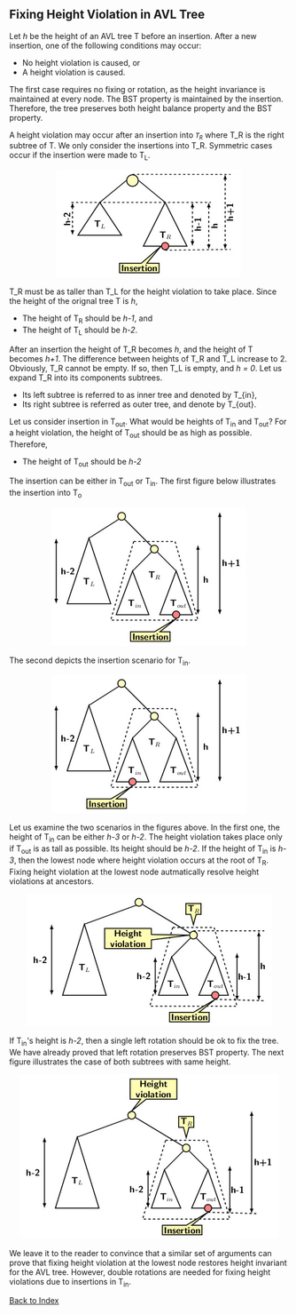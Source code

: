 ## Fixing Height Violation in AVL Tree

Let <i>h</i> be the height of an AVL tree T before an insertion. After a new insertion, one of the following conditions may occur:

- No height violation is caused, or
- A height violation is caused. 

The first case requires no fixing or rotation, as the height invariance is maintained at every node. The BST property is maintained by the insertion.
Therefore, the tree preserves both height balance property and the BST property.  

A height violation may occur after an insertion into <code>$T_R$</code> where T_R is the right subtree of T. We only consider the insertions into 
T_R. Symmetric cases occur if the insertion were made to T<sub>L</sub>. 
<p align="center">
<img src="../images/htVioAVL1.jpg">
</p>

T_R must be as taller than T_L for the height violation to take place. Since the height of the orignal tree T is <i>h</i>,   

- The height of T<sub>R</sub> should be <i>h-1</i>, and 
- The height of T<sub>L</sub> should be <i>h-2</i>. 

After an insertion the height of T_R becomes <i>h</i>, and the height of T becomes <i>h+1</i>. The difference between heights of T_R and 
T_L increase to 2. Obviously, T_R cannot be empty. If so, then T_L is empty, and <i>h = 0</i>. Let us expand T_R into its components subtrees.

- Its left subtree is referred to as inner tree and denoted by T_{in},
- Its right subtree is referred as outer tree, and denote by T_{out}. 

Let us consider insertion in T<sub>out</sub>. What would be heights of T<sub>in</sub> and T<sub>out</sub>? For a height violation, the height of T<sub>out</sub>
should be as high as possible. Therefore, 

- The height of T<sub>out</sub> should be <i>h-2</i>

The insertion can be either in T<sub>out</sub> or T<sub>in</sub>.  The first figure below illustrates the insertion into T<sub>o</sub> 
<p align="center">
<img src="../images/htVioAVL2.jpg">
</p>
The second depicts the insertion scenario for T<sub>in</sub>. 
<p align="center">
<img src="../images/htVioAVL3.jpg">
</p>

Let us examine the two scenarios in the figures above. In the first one, the height of T<sub>in</sub> can be either <i>h-3</i> or <i>h-2</i>. 
The height violation takes place only if T<sub>out</sub> is as tall as possible. Its height should be <i>h-2</i>. If the height of T<sub>in</sub> 
is <i>h-3</i>, then the lowest node where height violation occurs at the root of T<sub>R</sub>. Fixing height violation at the lowest node autmatically
resolve height violations at ancestors.
<p align="center">
<img src="../images/htVioAVL4.jpg">
</p>
If T<sub>in</sub>'s height is <i>h-2</i>, then a single left rotation should be ok to fix the tree. We have already proved that left rotation preserves BST
property. The next figure illustrates the case of both subtrees with same height.
<p align="center">
<img src="../images/htVioAVL5.jpg">
</p>

We leave it to the reader to convince that a similar set of arguments can prove that fixing height violation at the lowest node restores height invariant for 
the AVL tree. However, double rotations are needed for fixing height violations due to insertions in T<sub>in</sub>.

[Back to Index](../index.md)
